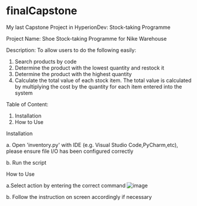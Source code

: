 # finalCapstone
My last Capstone Project in HyperionDev: Stock-taking Programme

Project Name: Shoe Stock-taking Programme for Nike Warehouse

Description:
To allow users to do the following easily:
1. Search products by code
2. Determine the product with the lowest quantity and restock it
3. Determine the product with the highest quantity
4. Calculate the total value of each stock item. The total value is calculated by multiplying the cost by the quantity for each item entered into the system

Table of Content:
1. Installation
2. How to Use

Installation

a. Open 'inventory.py' with IDE (e.g. Visual Studio Code,PyCharm,etc), please ensure file I/O has been configured correctly

b. Run the script

How to Use

a.Select action by entering the correct command
    ![image](https://user-images.githubusercontent.com/124445919/216818033-f9ab6d5c-83a5-4b2e-8e0f-5508ed22b823.png)  

b. Follow the instruction on screen accordingly if necessary
